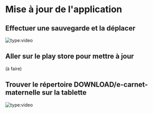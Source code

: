 # Mise à jour de l'application

## Effectuer une sauvegarde et la déplacer

<!-- OK -->
![type:video](https://www.youtube.com/embed/XnWCbibt2BA)

<!-- ## Déplacer le fichier sauvegarde en dehors de la tablette

![type:video](https://www.youtube.com/embed/k2J_pTScOA8)
 -->

## Aller sur le play store pour mettre à jour

(à faire)
<!-- ![type:video](https://www.youtube.com/embed/k2J_pTScOA8) -->


## Trouver le répertoire DOWNLOAD/e-carnet-maternelle sur la tablette

<!-- OK -->
![type:video](https://www.youtube.com/embed/eu3Jbvwncbs)

